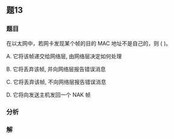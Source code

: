 ## 题13
### 题目
在以太网中，若网卡发现某个帧的目的 MAC 地址不是自己的，则 ( )。

A. 它将该帧递交给网络层, 由网络层决定如何处理

B. 它将丢弃该帧, 并向网络层报告错误消息

C. 它将丢弃该帧, 不向网络层报告错误消息

D. 它将向发送主机发回一个 NAK 帧
### 分析

### 解